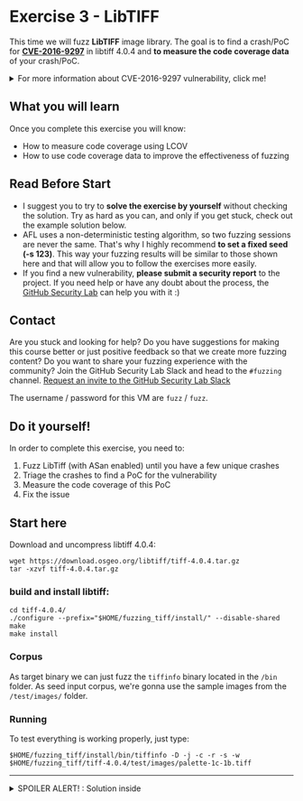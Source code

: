 # Exercise 3 - LibTIFF

This time we will fuzz **LibTIFF** image library. The goal is to find a crash/PoC for [**CVE-2016-9297**](https://www.cvedetails.com/cve/CVE-2016-9297/) in libtiff 4.0.4 and **to measure the code coverage data** of your crash/PoC. 

<details>
  <summary>For more information about CVE-2016-9297 vulnerability, click me!</summary>
  --------------------------------------------------------------------------------------------------------
  
**CVE-2016-9297** is an Out-of-bounds Read vulnerability that can be triggered via crafted TIFF_SETGET_C16ASCII or TIFF_SETGET_C32_ASCII tag values.
  
  An Out-of-bounds Read is a vulnerability that occurs when the program reads data past the end, or before the beginning, of the intended buffer.
  
  As a result, it allows remote attackers to cause a denial of service or possibly obtain potentially sensitive information from process memory.
  
  You can find more information about Out-of-bounds Read vulnerabilities at the following link: https://cwe.mitre.org/data/definitions/125.html
  
</details>

## What you will learn
Once you complete this exercise you will know:
- How to measure code coverage using LCOV
- How to use code coverage data to improve the effectiveness of fuzzing

## Read Before Start
- I suggest you to try to **solve the exercise by yourself** without checking the solution. Try as hard as you can, and only if you get stuck, check out the example solution below.
- AFL uses a non-deterministic testing algorithm, so two fuzzing sessions are never the same. That's why I highly recommend **to set a fixed seed (-s 123)**. This way your fuzzing results will be similar to those shown here and that will allow you to follow the exercises more easily.  
- If you find a new vulnerability, **please submit a security report** to the project. If you need help or have any doubt about the process, the [GitHub Security Lab](mailto:securitylab.github.com) can help you with it :)

## Contact
Are you stuck and looking for help? Do you have suggestions for making this course better or just positive feedback so that we create more fuzzing content?
Do you want to share your fuzzing experience with the community?
Join the GitHub Security Lab Slack and head to the `#fuzzing` channel. [Request an invite to the GitHub Security Lab Slack](mailto:securitylab-social@github.com?subject=Request%20an%20invite%20to%20the%20GitHub%20Security%20Lab%20Slack)


The username / password for this VM are `fuzz` / `fuzz`.

## Do it yourself!
In order to complete this exercise, you need to:
1) Fuzz LibTiff (with ASan enabled) until you have a few unique crashes
2) Triage the crashes to find a PoC for the vulnerability
3) Measure the code coverage of this PoC 
4) Fix the issue

## Start here

Download and uncompress libtiff 4.0.4:
```
wget https://download.osgeo.org/libtiff/tiff-4.0.4.tar.gz
tar -xzvf tiff-4.0.4.tar.gz
```

### build and install libtiff:
```
cd tiff-4.0.4/
./configure --prefix="$HOME/fuzzing_tiff/install/" --disable-shared
make
make install
```
### Corpus
As target binary we can just fuzz the ``tiffinfo`` binary located in the ``/bin`` folder. As seed input corpus, we're gonna use the sample images from the ``/test/images/`` folder.

### Running
To test everything is working properly, just type:
```
$HOME/fuzzing_tiff/install/bin/tiffinfo -D -j -c -r -s -w $HOME/fuzzing_tiff/tiff-4.0.4/test/images/palette-1c-1b.tiff
```

---------------------------------------------------------------------------------------------------------------------------------------------------

<details>
  <summary>SPOILER ALERT! : Solution inside</summary>

We're going to compile libtiff with ASAN enabled.

First of all, we're going to clean all previously compiled object files and executables:
```
rm -r $HOME/fuzzing_tiff/install
cd $HOME/fuzzing_tiff/tiff-4.0.4/
make clean
```

Now, we set AFL_USE_ASAN=1 before calling make:
```
export LLVM_CONFIG="llvm-config-11"
CC=afl-clang-lto ./configure --prefix="$HOME/fuzzing_tiff/install/" --disable-shared
AFL_USE_ASAN=1 make -j$(nproc)
AFL_USE_ASAN=1 make install
```

Now, you can run the fuzzer with the following command:
```
afl-fuzz -m none -i $HOME/fuzzing_tiff/tiff-4.0.4/test/images/ -o $HOME/fuzzing_tiff/out/ -s 123 -- $HOME/fuzzing_tiff/install/bin/tiffinfo -D -j -c -r -s -w @@
```

After a few minutes you should see somethink like this:
![](Images/Image2.png)
  
### Triage
  
The ASan trace may looks like:
  
![](Images/Image3.png)
  
### Code coverage measure
  
Now, try to measure the code coverage of your PoC. In order to complete this part, **you need to obtain a coverage html report**, similar to the example above.
  
### Fix the issue

The last step of the exercise is to fix the bug! Rebuild your target after the fix and check that your PoC don't crash the program anymore. This last part is left as exercise for the student.
  
  <details>
  <summary>Solution inside</summary>
   --------------------------------------------------------------------------------------------------
    
  Official fix:
  - https://github.com/vadz/libtiff/commit/30c9234c7fd0dd5e8b1e83ad44370c875a0270ed
    
   </details> 

Alternatively, you can download a newer version of LibTIFF, and check that both bugs have been fixed.
  
  
</details>